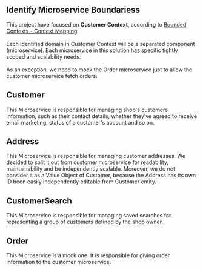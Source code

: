 <div>
  <h2>Identify Microservice Boundariess</h2>
  This project have focused on <b>Customer Context</b>, according to <a href="bounded-contexts-context-mapping.md">Bounded Contexts - Context Mapping</a>
  <br><br>
  Each identified domain in Customer Context will be a separated component (microservice). Each microservice in this solution has specific tightly scoped and scalability needs.
  <br><br>
  As an exception, we need to mock the Order microservice just to allow the customer microservice fetch orders. 
</div>

<div>
  <h2>Customer</h2>
  This Microservice is responsible for managing shop's customers information, such as their contact details, whether they've agreed to receive email marketing, status of a customer's account and so on.
</div>

<div>
  <h2>Address</h2>
  This Microservice is responsible for managing customer addresses. We decided to split it out from customer microservice for readability, maintainability and be independently scalable. Moreover, we do not consider it as a Value Object of Customer, because the Address has its own ID been easily independently editable from Customer entity. 
</div>

<div>
  <h2>CustomerSearch</h2>
  This Microservice is responsible for managing saved searches for representing a group of customers defined by the shop owner.
</div>

<div>
  <h2>Order</h2>
  This Microservice is a mock one. It is responsible for giving order information to the customer microservice.
</div>
